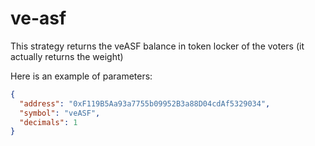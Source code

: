 # ve-asf

This strategy returns the veASF balance in token locker of the voters (it actually returns the weight)

Here is an example of parameters:

```json
{
  "address": "0xF119B5Aa93a7755b09952B3a88D04cdAf5329034",
  "symbol": "veASF",
  "decimals": 1
}
```
